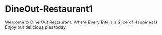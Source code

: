 # DineOut-Restaurant1
Welcome to Dine Out Restaurant: Where Every Bite is a Slice of Happiness! Enjoy our delicious pies today
